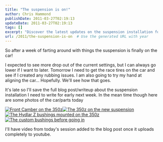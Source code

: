 ```yaml
---
title: "The suspension is on!"
author: Chris Hammond
publishDate: 2011-03-27T02:19:13
updateDate: 2011-03-27T02:19:13
tags: []
excerpt: "Discover the latest updates on the suspension installation for your car, including photos and upcoming race tire testing. Stay tuned for more details next week! #carblog #suspensioninstallation #racingtires"
url: /2011/the-suspension-is-on  # Use the generated URL with year
---
```

<p>So after a week of farting around with things the suspension is finally on the car!</p> <p>I expected to see more drop out of the current settings, but I can always go lower if I want to later. Tomorrow I need to get the race tires on the car and see if I created any rubbing issues. I am also going to try my hand at aligning the car&hellip; Hopefully. We'll see how that goes.</p> <p>It's late so I'll save the full blog post/writeup about the suspension installation I need to write for early next week. In the mean time though here are some photos of the car/parts today</p> <p><a title="Front Camber on the 350z" href="https://www.flickr.com/photos/17726343@N00/5562929333/"><img alt="Front Camber on the 350z" src="https://static.flickr.com/5146/5562929333_84817d2221_m.jpg" style="border-width: 0px;border-style: solid;" /></a><a title="The 350z on the new suspension" href="https://www.flickr.com/photos/17726343@N00/5562928957/"><img alt="The 350z on the new suspension" src="https://static.flickr.com/5052/5562928957_b408b15521_m.jpg" style="border-width: 0px;border-style: solid;" /></a><a title="The Hydlar Z bushings mounted on the 350z" href="https://www.flickr.com/photos/17726343@N00/5562928449/"><img alt="The Hydlar Z bushings mounted on the 350z" src="https://static.flickr.com/5175/5562928449_500e3e0072_m.jpg" style="border-width: 0px;border-style: solid;" /></a><a title="The custom bushings before going in" href="https://www.flickr.com/photos/17726343@N00/5562925993/"><img alt="The custom bushings before going in" src="https://static.flickr.com/5268/5562925993_7ed03dd84e_m.jpg" style="border-width: 0px;border-style: solid;" /></a></p> <p>I'll have video from today's session added to the blog post once it uploads completely to youtube.</p> <p><object width="640" height="510"> <param name="movie" value="https://www.youtube.com/v/i6tFXo2Bjf4?fs=1&amp;hl=en_US&amp;rel=0&amp;hd=1"> <param name="allowFullScreen" value="true"> <param name="allowscriptaccess" value="always"><embed src="https://www.youtube.com/v/i6tFXo2Bjf4?fs=1&amp;hl=en_US&amp;rel=0&amp;hd=1" type="application/x-shockwave-flash" allowscriptaccess="always" allowfullscreen="true" width="640" height="510"></object></p>


